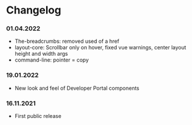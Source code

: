 Changelog
===

### 01.04.2022
- The-breadcrumbs: removed used of a href
- layout-core: Scrollbar only on hover, fixed vue warnings, center layout height and width args
- command-line: pointer = copy

### 19.01.2022
- New look and feel of Developer Portal components

### 16.11.2021
- First public release